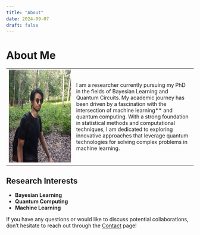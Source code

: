 ```yaml
---
title: "About"
date: 2024-09-07
draft: false
--- 
```


# About Me
 
<table style="width: 100%;">
    <tr>
        <td style="width: 28%;"><img alt="My Photo" height="250" src="images/pic.jpeg" width="2764"/></td>
        <td style="width: 50%;">I am a researcher currently pursuing my PhD in the fields of Bayesian Learning and Quantum Circuits. 
                                My academic journey has been driven by a fascination with the intersection of machine learning** and quantum computing. 
                                With a strong foundation in statistical methods and computational techniques, I am dedicated to exploring innovative 
                                approaches that leverage quantum technologies for solving complex problems in machine learning. 
    </tr>
</table>

## Research Interests

- **Bayesian Learning**
- **Quantum Computing** 
- **Machine Learning** 

If you have any questions or would like to discuss potential collaborations, don’t hesitate to reach out through the [Contact](https://kerembuekrue.github.io/content/contact/) page!
